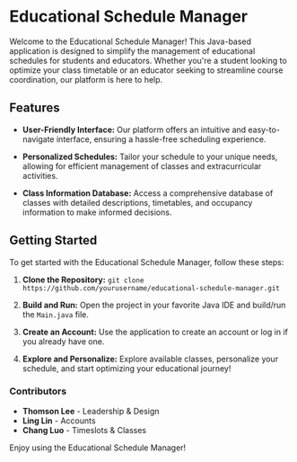 # Educational Schedule Manager

Welcome to the Educational Schedule Manager! This Java-based application is designed to simplify the management of educational schedules for students and educators. Whether you're a student looking to optimize your class timetable or an educator seeking to streamline course coordination, our platform is here to help.

## Features

- **User-Friendly Interface:** Our platform offers an intuitive and easy-to-navigate interface, ensuring a hassle-free scheduling experience.

- **Personalized Schedules:** Tailor your schedule to your unique needs, allowing for efficient management of classes and extracurricular activities.

- **Class Information Database:** Access a comprehensive database of classes with detailed descriptions, timetables, and occupancy information to make informed decisions.

## Getting Started

To get started with the Educational Schedule Manager, follow these steps:

1. **Clone the Repository:** `git clone https://github.com/yourusername/educational-schedule-manager.git`

2. **Build and Run:** Open the project in your favorite Java IDE and build/run the `Main.java` file.

3. **Create an Account:** Use the application to create an account or log in if you already have one.

4. **Explore and Personalize:** Explore available classes, personalize your schedule, and start optimizing your educational journey!

### Contributors

- **Thomson Lee** - Leadership & Design
- **Ling Lin** - Accounts
- **Chang Luo** - Timeslots & Classes

Enjoy using the Educational Schedule Manager!

